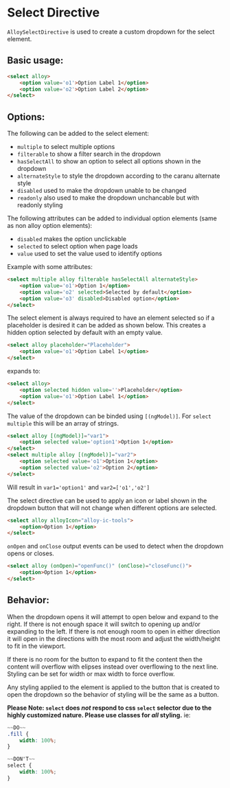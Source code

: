 # Select Directive

`AlloySelectDirective` is used to create a custom dropdown for the select element.

## Basic usage:

```html
<select alloy>
    <option value='o1'>Option Label 1</option>
    <option value='o2'>Option Label 2</option>
</select>
```

## Options:

The following can be added to the select element:
* `multiple` to select multiple options
* `filterable` to show a filter search in the dropdown
* `hasSelectAll` to show an option to select all options shown in the dropdown
* `alternateStyle` to style the dropdown according to the caranu alternate style
* `disabled` used to make the dropdown unable to be changed
* `readonly` also used to make the dropdown unchancable but with readonly styling

The following attributes can be added to individual option elements (same as non alloy option elements):
* `disabled` makes the option unclickable
* `selected` to select option when page loads
* `value` used to set the value used to identify options

Example with some attributes:
```html
<select multiple alloy filterable hasSelectAll alternateStyle>
    <option value='o1'>Option 1</option>
    <option value='o2' selected>Selected by default</option>
    <option value='o3' disabled>Disabled option</option>
</select>
```

The select element is always required to have an element selected so if a placeholder is desired it can be added as shown below. This creates a hidden option selected by default with an empty value.

```html
<select alloy placeholder="Placeholder">
    <option value='o1'>Option Label 1</option>
</select>
```

expands to:

```html
<select alloy>
    <option selected hidden value=''>Placeholder</option>
    <option value='o1'>Option Label 1</option>
</select>
```

The value of the dropdown can be binded using `[(ngModel)]`. For `select multiple` this will be an array of strings.

```html
<select alloy [(ngModel)]="var1">
    <option selected value='option1'>Option 1</option>
</select>
<select multiple alloy [(ngModel)]="var2">
    <option selected value='o1'>Option 1</option>
    <option selected value='o2'>Option 2</option>
</select>
```
Will result in `var1='option1'` and `var2=['o1','o2']`

The select directive can be used to apply an icon or label shown in the dropdown button that will not change when different options are selected.
```html
<select alloy alloyIcon="alloy-ic-tools">
    <option>Option 1</option>
</select>
```

`onOpen` and `onClose` output events can be used to detect when the dropdown opens or closes.
```html
<select alloy (onOpen)="openFunc()" (onClose)="closeFunc()">
    <option>Option 1</option>
</select>
```

## Behavior:

When the dropdown opens it will attempt to open below and expand to the right. If there is not enough space it will switch to opening up and/or expanding to the left. If there is not enough room to open in either direction it will open in the directions with the most room and adjust the width/height to fit in the viewport.

If there is no room for the button to expand to fit the content then the content will overflow with elipses instead over overflowing to the next line. Styling can be set for width or max width to force overflow.

Any styling applied to the element is applied to the button that is created to open the dropdown so the behavior of styling will be the same as a button.

**Please Note: `select` does _not_ respond to css `select` selector due to the highly customized nature.  Please use classes for _all_ styling.**  ie:

```css
~~DO~~
.fill {
    width: 100%;
}

~~DON'T~~
select {
    width: 100%;
}
```
